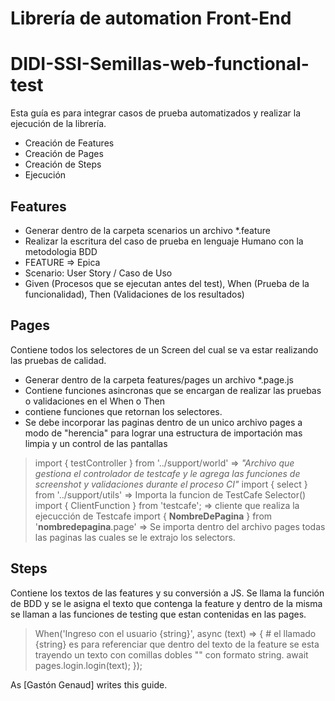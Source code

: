 # Librería de automation Front-End

# DIDI-SSI-Semillas-web-functional-test


Esta guía es para integrar casos de prueba automatizados y realizar la ejecución de la librería.

- Creación de Features
- Creación de Pages
- Creación de Steps
- Ejecución

## Features

- Generar dentro de la carpeta scenarios un archivo *.feature
- Realizar la escritura del caso de prueba en lenguaje Humano con la metodologia BDD
- FEATURE => Epica
- Scenario: User Story / Caso de Uso
- Given (Procesos que se ejecutan antes del test), When (Prueba de la funcionalidad), Then (Validaciones de los resultados)

## Pages

Contiene todos los selectores de un Screen del cual se va estar realizando las pruebas de calidad.
- Generar dentro de la carpeta features/pages un archivo *.page.js
- Contiene funciones asincronas que se encargan de realizar las pruebas o validaciones en el When o Then
- contiene funciones que retornan los selectores.
- Se debe incorporar las paginas dentro de un unico archivo pages a modo de "herencia" para lograr una estructura de importación mas limpia y un control de las pantallas
> import { testController } from '../support/world' => *"Archivo que gestiona el controlador de testcafe y le agrega las funciones de screenshot y validaciones durante el proceso CI"*
> import { select } from '../support/utils' => Importa la funcion de TestCafe Selector()
> import { ClientFunction } from 'testcafe'; => cliente que realiza la ejecucción de Testcafe
> import { **NombreDePagina** } from '**nombredepagina**.page' => Se importa dentro del archivo pages todas las paginas las cuales se le extrajo los selectors. 

## Steps
Contiene los textos de las features y su conversión a JS. Se llama la función de BDD y se le asigna el texto que contenga la feature y dentro de la misma se llaman a las funciones de testing que estan contenidas en las pages.

> When('Ingreso con el usuario {string}', async (text) => {       # el llamado {string} es para referenciar que dentro del texto de la feature se esta trayendo un texto con comillas dobles "" con formato string.
>  await pages.login.login(text);
> });

As [Gastón Genaud] writes this guide.

